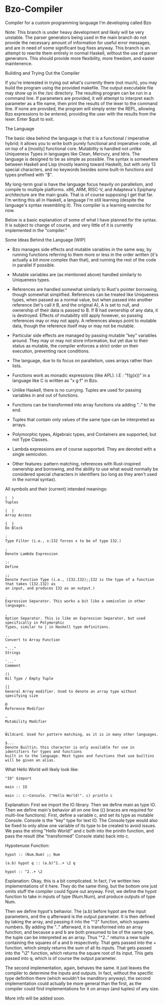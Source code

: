 # Bzo-Compiler
Compiler for a custom programming language I'm developing called Bzo


Note: This branch is under heavy development and likely will be very unstable. The parser generators being used in the main branch do not provide the necessary amount of information for useful error messages, and are in need of some significant bug fixes anyway. This branch is an attempt to rewrite them entirely in normal Haskell, without the use of parser generators. This should provide more flexibility, more freedom, and easier maintenence.


Building and Trying Out the Compiler

If you're interested in trying out what's currently there (not much), you may build the program using the provided makefile. The output executable file may show up in the /src directory. The resulting program can be run in a command line. If parameters are provided, it will attempt to interpret each parameter as a file name, then print the results of the lexer to the command line. If none are provided, the program will simply enter the REPL, allowing Bzo expressions to be entered, providing the user with the results from the lexer. Enter $quit to exit.


The Language

The basic idea behind the language is that it is a functional / imperative hybrid; it allows you to write both purely functional and imperative code, all on top of a [mostly] functional core. Mutability is handled not unlike Uniqueness Types in languages like Clean, Mercury, and Idris. The language is designed to be as simple as possible. The syntax is somewhere between Haskell and Lisp (mostly leaning toward Haskell), but with only 13 special characters, and no keywords besides some built-in functions and types prefixed with "$".

My long-term goal is have the language focus heavily on parallelism, and compile to multiple platforms. x86, ARM, RISC-V, and Adapteva's Epiphany architecture are the main goals. That is of course supposing I get that far. I'm writing this all in Haskell, a language I'm still learning (despite the language's syntax resembling it). This compiler is a learning exercise for now.

Below is a basic explanation of some of what I have planned for the syntax. It is subject to change of course, and very little of it is currently implemented in the "compiler."


Some Ideas Behind the Language [WIP]

* Bzo manages side effects and mutable variables in the same way, by running functions referring to them more or less in the order written (it's actually a bit more complex than that), and running the rest of the code in parallel if possible.

* Mutable variables are (as mentioned above) handled similarly to Uniqueness types.

* References are handled somewhat similarly to Rust's pointer borrowing, though somewhat simplified. References can be treated like Uniqueness types, when passed as a normal value, but when passed into another reference (let's call it B, and the original A), A is set to null, and ownership of their data is passed to B. If B had ownership of any data, it is destroyed. Effects of mutability still apply however, so passing references may or may not apply. A references always point to mutable data, though the reference itself may or may not be mutable.

* Particular side effects are managed by passing mutable "key" variables around. They may or may not store information, but yet due to their status as mutable, the compiler enforces a strict order on their execution, preventing race conditions.

* The language, due to its focus on parallelism, uses arrays rather than lists.

* Functions work as monadic expressions (like APL). I.E : "f(g(x))" in a language like C is written as "x g f" in Bzo.

* Unlike Haskell, there is no currying. Tuples are used for passing variables in and out of functions.

* Functions can be transformed into array functions via adding ".." to the end.

* Tuples that contain only values of the same type can be interpreted as arrays.

* Polymorphic types, Algebraic types, and Containers are supported, but not Type Classes.

* Lambda expressions are of course supported. They are denoted with a single semicolon.

* Other features: pattern matching, references with Rust-inspired ownership and borrowing, and the ability to use what would normally be considered special characters in identifiers (so long as they aren't used in the normal syntax).


All symbols and their (current) intended meanings:
```
(  )
Tuples

[  ]
Array Access

{  }
Do Block

:
Type Filter (i.e., x:I32 forces x to be of type I32.)

;
Denote Lambda Expression

::
Define

;;
Denote Function Type (i.e., (I32.I32);;I32 is the type of a function that takes (I32.I32) as
an input, and produces I32 as an output.)

.
Expression Separator. This works a bit like a semicolon in other languages.

,
Option Separator. This is like an Expression Separator, but used specifically in Polymorphic
Types, similar to | in Haskell type definitions.

..
Convert to Array Function

"..."
Strings

'...'
Comment

()
Nil Type / Empty Tuple

[]
General Array modifier. Used to denote an array type without specifying size

@
Reference Modifier

~
Mutability Modifier

_
Wildcard. Used for pattern matching, as it is in many other languages.

$...
Denote Builtin; this character is only available for use in identifiers for types and functions
built in to the language. Most types and functions that use builtins will be given an alias.

```
What Hello World will likely look like:
```
"IO" $import

main :: IO

main :: c:~Console. ("Hello World!". c) println c
```
Explanation:
First we import the IO library.
Then we define main as type IO.
Then we define main's behavior all on one line ({} braces are required for multi-line functions). First, define a variable c, and set its type as mutable Console. Console is the "key" type for text IO. The Console type would also be fixed to only allow one variable of its type to be created to avoid issues. We pass the string "Hello World!" and c both into the println function, and pass the result (the "transformed" Console state) back into c.


Hypotenuse Function:
```
hypot :: (Num.Num) ;; Num

(a.b) hypot q :: (a.b)^2..+ \2 q

hypot :: ^2..+ \2
```

Explanation:
Okay, this is a bit complicated. In fact, I've written two implementations of it here. They do the same thing, but the bottom one just omits stuff the compiler could figure out anyway. First, we define the hypot function to take in inputs of type (Num.Num), and produce outputs of type Num.

Then we define hypot's behavior. The (a.b) before hypot are the input parameters, and the q afterward is the output parameter. It is then defined by taking the array, and passing it into the "^2" function, which squares numbers. By adding the ".." afterward, it is transformed into an array function, and because a and b are both presumed to be of the same type, the tuple can be interpreted as an array. Thus "^2.." returns a new tuple containing the squares of a and b respectively. That gets passed into the + function, which simply returns the sum of all its inputs. That gets passed into the "\2" function, which returns the square root of its input. This gets passed into q, which is of course the output parameter.

The second implementation, again, behaves the same. It just leaves the compiler to determine the inputs and outputs. In fact, without the specific type definition there (which wouldn't be manditory anyway), the second implementation could actually be more general than the first, as the compiler could find implementations for it on arrays (and tuples) of any size.




More info will be added soon.
